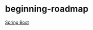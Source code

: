 # beginning-roadmap

[Spring Boot](https://github.com/enbraining/beginning-roadmap/backend/spring-boot.md)